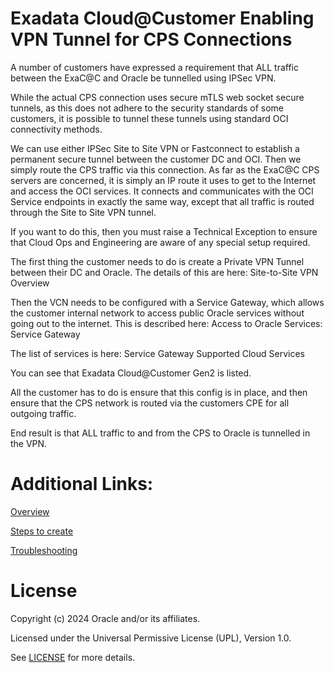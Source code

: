 # Exadata Cloud@Customer Enabling VPN Tunnel for CPS Connections

A number of customers have expressed a requirement that ALL traffic between the ExaC@C and Oracle be tunnelled using IPSec VPN.

While the actual CPS connection uses secure mTLS web socket secure tunnels, as this does not adhere to the security standards of some customers, it is possible to tunnel these tunnels using standard OCI connectivity methods. 

We can use either IPSec Site to Site VPN or Fastconnect to establish a permanent secure tunnel between the customer DC and OCI. Then we simply route the CPS traffic via this connection. As far as the ExaC@C CPS servers are concerned, it is simply an IP route it uses to get to the Internet and access the OCI services.  It connects and communicates with the OCI Service endpoints in exactly the same way, except that all traffic is routed through the Site to Site VPN tunnel.

If you want to do this, then you must raise a Technical Exception to ensure that Cloud Ops and Engineering are aware of any special setup required.

The first thing the customer needs to do is create a Private VPN Tunnel between their DC and Oracle. The details of this are here: Site-to-Site VPN Overview

Then the VCN needs to be configured with a Service Gateway, which allows the customer internal network to access public Oracle services without going out to the internet. This is described here: Access to Oracle Services: Service Gateway

The list of services is here: Service Gateway Supported Cloud Services

You can see that Exadata Cloud@Customer Gen2 is listed.

All the customer has to do is ensure that this config is in place, and then ensure that the CPS network is routed via the customers CPE for all outgoing traffic. 

End result is that ALL traffic to and from the CPS to Oracle is tunnelled in the VPN.

# Additional Links:

[Overview](https://docs.oracle.com/en-us/iaas/Content/Network/Tasks/overviewIPsec.htm)

[Steps to create](https://docs.oracle.com/en-us/iaas/Content/Network/Tasks/settingupIPsec.htm)

[Troubleshooting](https://www.ateam-oracle.com/post/oracle-cloud-vpn-connect-troubleshooting)

# License

Copyright (c) 2024 Oracle and/or its affiliates.

Licensed under the Universal Permissive License (UPL), Version 1.0.

See [LICENSE](https://github.com/oracle-devrel/technology-engineering/blob/main/LICENSE) for more details.
